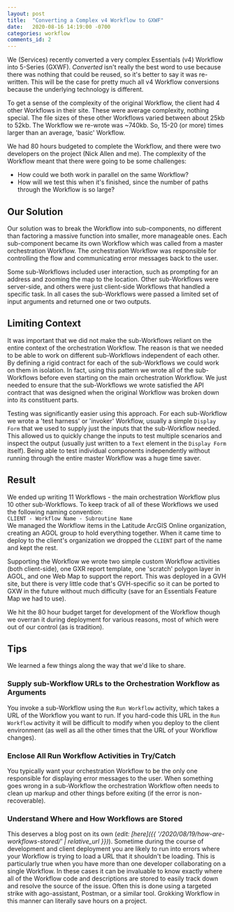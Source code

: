 ```yaml
---
layout: post
title:  "Converting a Complex v4 Workflow to GXWF"
date:   2020-08-16 14:19:00 -0700
categories: workflow
comments_id: 2
---
```


We (Services) recently converted a very complex Essentials (v4) Workflow into 5-Series (GXWF). *Converted* isn't really the best word to use because there was nothing that could be reused, so it's better to say it was re-written. This will be the case for pretty much all v4 Workflow conversions because the underlying technology is different.
  
To get a sense of the complexity of the original Workflow, the client had 4 other Workflows in their site. These were average complexity, nothing special. The file sizes of these other Workflows varied between about 25kb to 52kb. The Workflow we re-wrote was ~740kb. So, 15-20 (or more) times larger than an average, 'basic' Workflow.
  
We had 80 hours budgeted to complete the Workflow, and there were two developers on the project (Nick Allen and me). The complexity of the Workflow meant that there were going to be some challenges:
- How could we both work in parallel on the same Workflow?
- How will we test this when it's finished, since the number of paths through the Workflow is so large?
  
## Our Solution
Our solution was to break the Workflow into sub-components, no different than factoring a massive function into smaller, more manageable ones. Each sub-component became its own Workflow which was called from a master orchestration Workflow. The orchestration Workflow was responsible for controlling the flow and communicating error messages back to the user.
  
Some sub-Workflows included user interaction, such as prompting for an address and zooming the map to the location. Other sub-Workflows were server-side, and others were just client-side Workflows that handled a specific task. In all cases the sub-Workflows were passed a limited set of input arguments and returned one or two outputs.
  
## Limiting Context
It was important that we did not make the sub-Workflows reliant on the entire context of the orchestration Workflow. The reason is that we needed to be able to work on different sub-Workflows independent of each other. By defining a rigid contract for each of the sub-Workflows we could work on them in isolation. In fact, using this pattern we wrote all of the sub-Workflows before even starting on the main orchestration Workflow. We just needed to ensure that the sub-Workflows we wrote satisfied the API contract that was designed when the original Workflow was broken down into its constituent parts.
  
Testing was significantly easier using this approach. For each sub-Workflow we wrote a 'test harness' or 'invoker' Workflow, usually a simple `Display Form` that we used to supply just the inputs that the sub-Workflow needed. This allowed us to quickly change the inputs to test multiple scenarios and inspect the output (usually just written to a `Text` element in the `Display Form` itself). Being able to test individual components independently without running through the entire master Workflow was a huge time saver.
  
## Result
We ended up writing 11 Workflows - the main orchestration Workflow plus 10 other sub-Workflows. To keep track of all of these Workflows we used the following naming convention:  
`CLIENT - Workflow Name - Subroutine Name`  
We managed the Workflow items in the Latitude ArcGIS Online organization, creating an AGOL group to hold everything together. When it came time to deploy to the client's organization we dropped the `CLIENT` part of the name and kept the rest.
  
Supporting the Workflow we wrote two simple custom Workflow activities (both client-side), one GXR report template, one 'scratch' polygon layer in AGOL, and one Web Map to support the report. This was deployed in a GVH site, but there is very little code that's GVH-specific so it can be ported to GXW in the future without much difficulty (save for an Essentials Feature Map we had to use).

We hit the 80 hour budget target for development of the Workflow though we overran it during deployment for various reasons, most of which were out of our control (as is tradition).
  
## Tips
We learned a few things along the way that we'd like to share.  
### Supply sub-Workflow URLs to the Orchestration Workflow as Arguments
You invoke a sub-Workflow using the `Run Workflow` activity, which takes a URL of the Workflow you want to run. If you hard-code this URL in the `Run Workflow` activity it will be difficult to modify when you deploy to the client environment (as well as all the other times that the URL of your Workflow changes).
### Enclose All Run Workflow Activities in Try/Catch
You typically want your orchestration Workflow to be the only one responsible for displaying error messages to the user. When something goes wrong in a sub-Workflow the orchestration Workflow often needs to clean up markup and other things before exiting (if the error is non-recoverable).
### Understand Where and How Workflows are Stored
This deserves a blog post on its own (_edit: [here]({{ '/2020/08/19/how-are-workflows-stored/' | relative_url }})_). Sometime during the course of development and client deployment you are likely to run into errors where your Workflow is trying to load a URL that it shouldn't be loading. This is particularly true when you have more than one developer collaborating on a single Workflow. In these cases it can be invaluable to know exactly where all of the Workflow code and descriptions are stored to easily track down and resolve the source of the issue. Often this is done using a targeted strike with ago-assistant, Postman, or a similar tool. Grokking Workflow in this manner can literally save hours on a project.